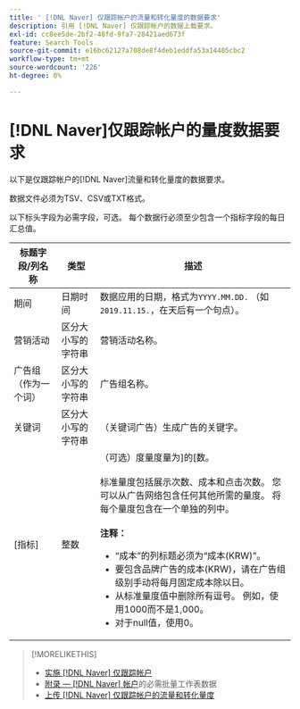 ```yaml
---
title: ' [!DNL Naver] 仅跟踪帐户的流量和转化量度的数据要求'
description: 引用 [!DNL Naver] 仅跟踪帐户的数据上载要求。
exl-id: cc8ee5de-2bf2-48fd-9fa7-28421aed673f
feature: Search Tools
source-git-commit: e16bc62127a708de8f4deb1eddfa53a14405cbc2
workflow-type: tm+mt
source-wordcount: '226'
ht-degree: 0%

---
```


# [!DNL Naver]仅跟踪帐户的量度数据要求

以下是仅跟踪帐户的[!DNL Naver]流量和转化量度的数据要求。

数据文件必须为TSV、CSV或TXT格式。

以下标头字段为必需字段，可选。 每个数据行必须至少包含一个指标字段的每日汇总值。

| 标题字段/列名称 | 类型 | 描述 |
| ---- | ---- | ---- |
| 期间 | 日期时间 | 数据应用的日期，格式为`YYYY.MM.DD.` （如`2019.11.15.`，在天后有一个句点）。 |
| 营销活动 | 区分大小写的字符串 | 营销活动名称。 |
| 广告组（作为一个词） | 区分大小写的字符串 | 广告组名称。 |
| 关键词 | 区分大小写的字符串 | （关键词广告）生成广告的关键字。 |
| [指标] | 整数 | （可选）度量度量为&rbrack;的&lbrack;数。</br><br>标准量度包括展示次数、成本和点击次数。 您可以从广告网络包含任何其他所需的量度。 将每个量度包含在一个单独的列中。<br><br><b>注释：</b><ul><li>“成本”的列标题必须为“成本(KRW)”。</li><li>要包含品牌广告的成本(KRW)，请在广告组级别手动将每月固定成本除以日。</li><li>从标准量度值中删除所有逗号。 例如，使用1000而不是1,000。</li><li>对于null值，使用0。</li></ul> |

>[!MORELIKETHIS]
>
>* [实施 [!DNL Naver] 仅跟踪帐户](/help/search-social-commerce/campaign-management/naver-tracking-only-account-implement.md)
>* [附录 —  [!DNL Naver] 帐户](/help/search-social-commerce/campaign-management/bulksheets/bulksheet-data-formats/bulksheet-data-naver.md)的必需批量工作表数据
>* [上传 [!DNL Naver] 仅跟踪帐户的流量和转化量度](/help/search-social-commerce/tools/metrics-upload-tracking-campaigns/naver-tracking-campaigns-upload-metrics.md)
